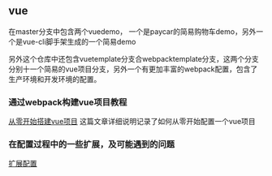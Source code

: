 ## vue
在master分支中包含两个vuedemo， 一个是paycar的简易购物车demo，另外一个是vue-cli脚手架生成的一个简易demo   

另外这个仓库中还包含vuetemplate分支合webpacktemplate分支，这两个分支分别十一个简易的vue项目分支，另外一个有更加丰富的webpack配置，包含了生产环境和开发环境的配置。


### 通过webpack构建vue项目教程
[从零开始搭建vue项目](init.md)  这篇文章详细说明记录了如何从零开始配置一个vue项目

### 在配置过程中的一些扩展，及可能遇到的问题
[扩展配置](farther.md)

